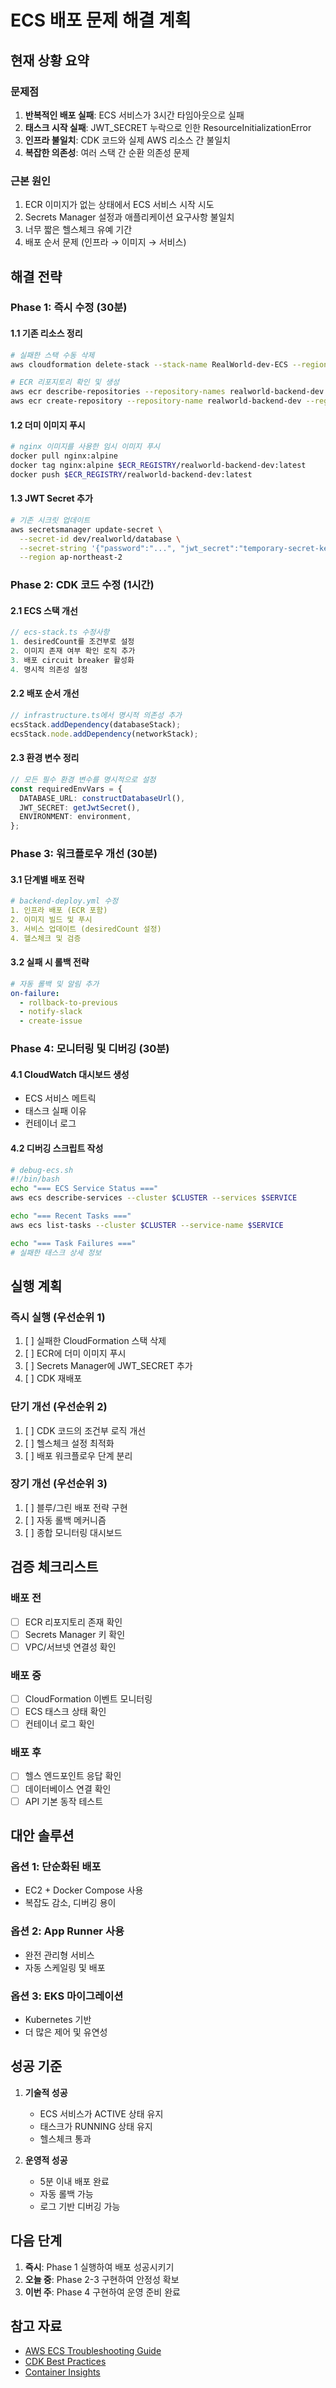 # ECS 배포 문제 해결 계획

## 현재 상황 요약

### 문제점
1. **반복적인 배포 실패**: ECS 서비스가 3시간 타임아웃으로 실패
2. **태스크 시작 실패**: JWT_SECRET 누락으로 인한 ResourceInitializationError
3. **인프라 불일치**: CDK 코드와 실제 AWS 리소스 간 불일치
4. **복잡한 의존성**: 여러 스택 간 순환 의존성 문제

### 근본 원인
1. ECR 이미지가 없는 상태에서 ECS 서비스 시작 시도
2. Secrets Manager 설정과 애플리케이션 요구사항 불일치
3. 너무 짧은 헬스체크 유예 기간
4. 배포 순서 문제 (인프라 → 이미지 → 서비스)

## 해결 전략

### Phase 1: 즉시 수정 (30분)

#### 1.1 기존 리소스 정리
```bash
# 실패한 스택 수동 삭제
aws cloudformation delete-stack --stack-name RealWorld-dev-ECS --region ap-northeast-2

# ECR 리포지토리 확인 및 생성
aws ecr describe-repositories --repository-names realworld-backend-dev --region ap-northeast-2 || \
aws ecr create-repository --repository-name realworld-backend-dev --region ap-northeast-2
```

#### 1.2 더미 이미지 푸시
```bash
# nginx 이미지를 사용한 임시 이미지 푸시
docker pull nginx:alpine
docker tag nginx:alpine $ECR_REGISTRY/realworld-backend-dev:latest
docker push $ECR_REGISTRY/realworld-backend-dev:latest
```

#### 1.3 JWT Secret 추가
```bash
# 기존 시크릿 업데이트
aws secretsmanager update-secret \
  --secret-id dev/realworld/database \
  --secret-string '{"password":"...", "jwt_secret":"temporary-secret-key"}' \
  --region ap-northeast-2
```

### Phase 2: CDK 코드 수정 (1시간)

#### 2.1 ECS 스택 개선
```typescript
// ecs-stack.ts 수정사항
1. desiredCount를 조건부로 설정
2. 이미지 존재 여부 확인 로직 추가
3. 배포 circuit breaker 활성화
4. 명시적 의존성 설정
```

#### 2.2 배포 순서 개선
```typescript
// infrastructure.ts에서 명시적 의존성 추가
ecsStack.addDependency(databaseStack);
ecsStack.node.addDependency(networkStack);
```

#### 2.3 환경 변수 정리
```typescript
// 모든 필수 환경 변수를 명시적으로 설정
const requiredEnvVars = {
  DATABASE_URL: constructDatabaseUrl(),
  JWT_SECRET: getJwtSecret(),
  ENVIRONMENT: environment,
};
```

### Phase 3: 워크플로우 개선 (30분)

#### 3.1 단계별 배포 전략
```yaml
# backend-deploy.yml 수정
1. 인프라 배포 (ECR 포함)
2. 이미지 빌드 및 푸시
3. 서비스 업데이트 (desiredCount 설정)
4. 헬스체크 및 검증
```

#### 3.2 실패 시 롤백 전략
```yaml
# 자동 롤백 및 알림 추가
on-failure:
  - rollback-to-previous
  - notify-slack
  - create-issue
```

### Phase 4: 모니터링 및 디버깅 (30분)

#### 4.1 CloudWatch 대시보드 생성
- ECS 서비스 메트릭
- 태스크 실패 이유
- 컨테이너 로그

#### 4.2 디버깅 스크립트 작성
```bash
# debug-ecs.sh
#!/bin/bash
echo "=== ECS Service Status ==="
aws ecs describe-services --cluster $CLUSTER --services $SERVICE

echo "=== Recent Tasks ==="
aws ecs list-tasks --cluster $CLUSTER --service-name $SERVICE

echo "=== Task Failures ==="
# 실패한 태스크 상세 정보
```

## 실행 계획

### 즉시 실행 (우선순위 1)
1. [ ] 실패한 CloudFormation 스택 삭제
2. [ ] ECR에 더미 이미지 푸시
3. [ ] Secrets Manager에 JWT_SECRET 추가
4. [ ] CDK 재배포

### 단기 개선 (우선순위 2)
1. [ ] CDK 코드의 조건부 로직 개선
2. [ ] 헬스체크 설정 최적화
3. [ ] 배포 워크플로우 단계 분리

### 장기 개선 (우선순위 3)
1. [ ] 블루/그린 배포 전략 구현
2. [ ] 자동 롤백 메커니즘
3. [ ] 종합 모니터링 대시보드

## 검증 체크리스트

### 배포 전
- [ ] ECR 리포지토리 존재 확인
- [ ] Secrets Manager 키 확인
- [ ] VPC/서브넷 연결성 확인

### 배포 중
- [ ] CloudFormation 이벤트 모니터링
- [ ] ECS 태스크 상태 확인
- [ ] 컨테이너 로그 확인

### 배포 후
- [ ] 헬스 엔드포인트 응답 확인
- [ ] 데이터베이스 연결 확인
- [ ] API 기본 동작 테스트

## 대안 솔루션

### 옵션 1: 단순화된 배포
- EC2 + Docker Compose 사용
- 복잡도 감소, 디버깅 용이

### 옵션 2: App Runner 사용
- 완전 관리형 서비스
- 자동 스케일링 및 배포

### 옵션 3: EKS 마이그레이션
- Kubernetes 기반
- 더 많은 제어 및 유연성

## 성공 기준

1. **기술적 성공**
   - ECS 서비스가 ACTIVE 상태 유지
   - 태스크가 RUNNING 상태 유지
   - 헬스체크 통과

2. **운영적 성공**
   - 5분 이내 배포 완료
   - 자동 롤백 가능
   - 로그 기반 디버깅 가능

## 다음 단계

1. **즉시**: Phase 1 실행하여 배포 성공시키기
2. **오늘 중**: Phase 2-3 구현하여 안정성 확보
3. **이번 주**: Phase 4 구현하여 운영 준비 완료

## 참고 자료

- [AWS ECS Troubleshooting Guide](https://docs.aws.amazon.com/AmazonECS/latest/developerguide/troubleshooting.html)
- [CDK Best Practices](https://docs.aws.amazon.com/cdk/v2/guide/best-practices.html)
- [Container Insights](https://docs.aws.amazon.com/AmazonCloudWatch/latest/monitoring/ContainerInsights.html)